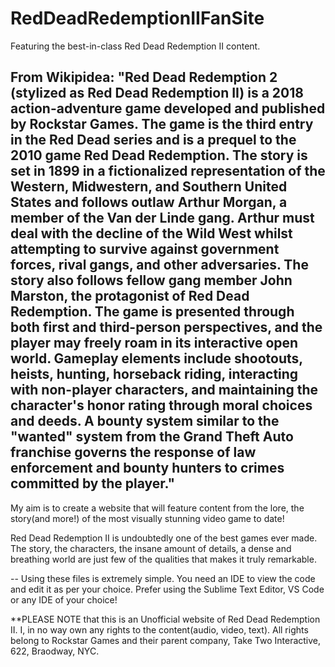 # RedDeadRedemptionIIFanSite
Featuring the best-in-class Red Dead Redemption II content.

From Wikipidea: "Red Dead Redemption 2 (stylized as Red Dead Redemption II) is a 2018 action-adventure game developed and published by Rockstar Games. 
The game is the third entry in the Red Dead series and is a prequel to the 2010 game Red Dead Redemption. 
The story is set in 1899 in a fictionalized representation of the Western, Midwestern, and Southern United States and follows outlaw Arthur Morgan, a member of the Van der Linde gang. 
Arthur must deal with the decline of the Wild West whilst attempting to survive against government forces, rival gangs, and other adversaries. 
The story also follows fellow gang member John Marston, the protagonist of Red Dead Redemption.
The game is presented through both first and third-person perspectives, and the player may freely roam in its interactive open world. 
Gameplay elements include shootouts, heists, hunting, horseback riding, interacting with non-player characters, and maintaining the character's honor rating through moral choices and deeds. A bounty system similar to the "wanted" system from the Grand Theft Auto franchise governs the response of law enforcement and bounty hunters to crimes committed by the player."
--
My aim is to create a website that will feature content from the lore, the story(and more!) of the most visually stunning video game to date!

Red Dead Redemption II is undoubtedly one of the best games ever made. The story, the characters, the insane amount of details, a dense and breathing world are just few of the qualities that makes it truly remarkable.

-- Using these files is extremely simple. You need an IDE to view the code and edit it as per your choice. Prefer using the Sublime Text Editor, VS Code or any IDE of your choice!

**PLEASE NOTE that this is an Unofficial website of Red Dead Redemption II. I, in no way own any rights to the content(audio, video, text). All rights belong to Rockstar Games and their parent company, Take Two Interactive, 622, Braodway, NYC.
